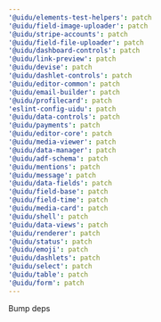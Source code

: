 ```yaml
---
'@uidu/elements-test-helpers': patch
'@uidu/field-image-uploader': patch
'@uidu/stripe-accounts': patch
'@uidu/field-file-uploader': patch
'@uidu/dashboard-controls': patch
'@uidu/link-preview': patch
'@uidu/devise': patch
'@uidu/dashlet-controls': patch
'@uidu/editor-common': patch
'@uidu/email-builder': patch
'@uidu/profilecard': patch
'eslint-config-uidu': patch
'@uidu/data-controls': patch
'@uidu/payments': patch
'@uidu/editor-core': patch
'@uidu/media-viewer': patch
'@uidu/data-manager': patch
'@uidu/adf-schema': patch
'@uidu/mentions': patch
'@uidu/message': patch
'@uidu/data-fields': patch
'@uidu/field-base': patch
'@uidu/field-time': patch
'@uidu/media-card': patch
'@uidu/shell': patch
'@uidu/data-views': patch
'@uidu/renderer': patch
'@uidu/status': patch
'@uidu/emoji': patch
'@uidu/dashlets': patch
'@uidu/select': patch
'@uidu/table': patch
'@uidu/form': patch
---
```


Bump deps
